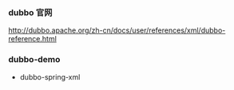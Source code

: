 ### dubbo 官网
http://dubbo.apache.org/zh-cn/docs/user/references/xml/dubbo-reference.html

### dubbo-demo
- dubbo-spring-xml
